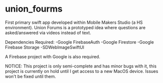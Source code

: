 # union_fourms
First primary swift app developed within Mobile Makers Studio (a HS environment). 
Union Forums is a prototyped idea where questions are asked/answered via videos instead of text.

Dependencies Required: 
-Google FirebaseAuth
-Google Firestore
-Google Firebase Storage
-SDWebImageSwiftUI

A Firebase project with Google is also required.

NOTICE: This project is only semi-complete and has minor bugs with it, this project is currently on hold until I get access to a new MacOS device.
Issues won't be fixed until them. 
